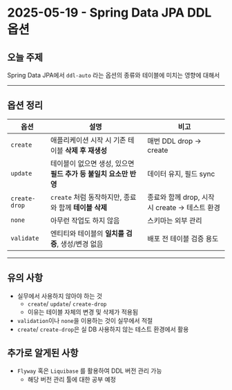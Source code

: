 # 2025-05-19 - Spring Data JPA DDL 옵션

## 오늘 주제

Spring Data JPA에서 `ddl-auto` 라는 옵션의 종류와 테이블에 미치는 영향에 대해서

---

## 옵션 정리

| 옵션 | 설명 | 비고 |
|------|------|---------|
| `create` | 애플리케이션 시작 시 기존 테이블 **삭제 후 재생성** | 매번 DDL drop -> create|
| `update` | 테이블이 없으면 생성, 있으면 **필드 추가 등 불일치 요소만 반영** | 데이터 유지, 필드 sync|
| `create-drop` | `create` 처럼 동작하지만, 종료와 함께 **테이블 삭제** | 종료와 함께 drop, 시작 시 create -> 테스트 환경|
| `none` | 아무런 작업도 하지 않음 | 스키마는 외부 관리|
| `validate` | 엔티티와 테이블의 **일치를 검증**, 생성/변경 없음 | 배포 전 테이블 검증 용도|

---

## 유의 사항

- 실무에서 사용하지 않아야 하는 것
  - `create`/ `update`/ `create-drop`
  - 이유는 테이블 자체의 변경 및 삭제가 적용됨
- `validation`이나 `none`을 이용하는 것이 실무에서 적절
- `create`/ `create-drop`은 실 DB 사용하지 않는 테스트 환경에서 활용

## 추가로 알게된 사항

- `Flyway` 혹은 `Liquibase` 를 활용하여 DDL 버전 관리 가능
  - 해당 버전 관리 툴에 대한 공부 예정
